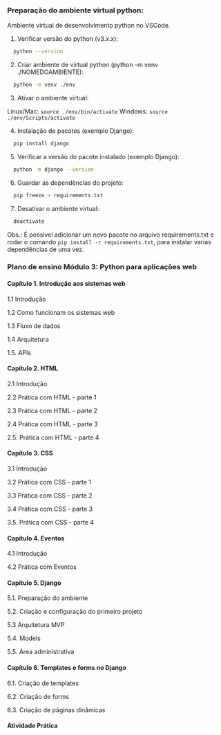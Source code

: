 ### Preparação do ambiente virtual python: 

Ambiente virtual de desenvolvimento python no VSCode.

1. Verificar versão do python (v3.x.x):

````sh
  python --version
````

2. Criar ambiente de virtual python (python -m venv ./NOMEDOAMBIENTE):

````sh
  python -m venv ./env
````

3. Ativar o ambiente virtual: 

Linux/Mac: ``source ./env/bin/activate``
Windows: ``source ./env/Scripts/activate``

4. Instalação de pacotes (exemplo Django):

````sh
  pip install django
````

5. Verificar a versão do pacote instalado (exemplo Django):

````sh
  python -m django --version
````

6. Guardar as dependências do projeto:

````sh
  pip freeze > requirements.txt
````

7. Desativar o ambiente virtual:

````sh
  deactivate
````

Obs.: É possível adicionar um novo pacote no arquivo requirements.txt e rodar o comando ``pip install -r requirements.txt``, para instalar varias dependências de uma vez.

### Plano de ensino Módulo 3: Python para aplicações web

#### Capítulo 1. Introdução aos sistemas web

1.1 Introdução

1.2 Como funcionam os sistemas web

1.3 Fluxo de dados

1.4 Arquitetura

1.5. APIs

#### Capítulo 2. HTML

2.1 Introdução

2.2 Prática com HTML - parte 1

2.3 Prática com HTML - parte 2

2.4 Prática com HTML - parte 3

2.5. Prática com HTML - parte 4

#### Capítulo 3. CSS

3.1 Introdução

3.2 Prática com CSS - parte 1

3.3 Prática com CSS - parte 2

3.4 Prática com CSS - parte 3

3.5. Prática com CSS - parte 4

#### Capítulo 4. Eventos

4.1 Introdução

4.2 Prática com Eventos

#### Capítulo 5. Django

5.1. Preparação do ambiente

5.2. Criação e configuração do primeiro projeto

5.3 Arquitetura MVP

5.4. Models

5.5. Área administrativa 

#### Capítulo 6. Templates e forms no Django

6.1. Criação de templates 

6.2. Criação de forms

6.3. Criação de páginas dinâmicas

#### Atividade Prática